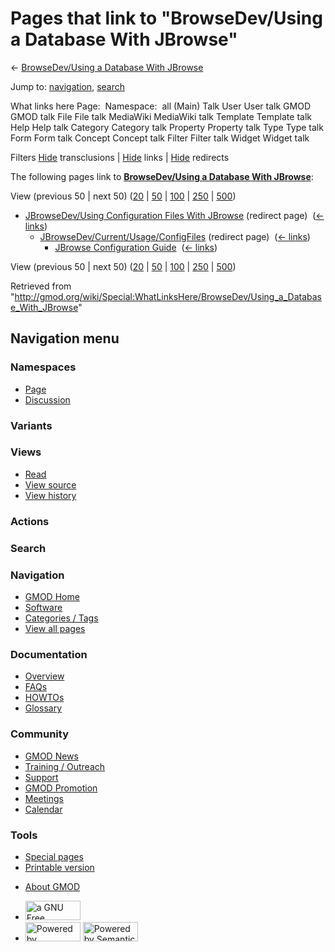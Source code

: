 <div id="mw-page-base" class="noprint">

</div>

<div id="mw-head-base" class="noprint">

</div>

<div id="content" class="mw-body" role="main">

<span id="top"></span>

<div id="mw-js-message" style="display:none;">

</div>



# <span dir="auto">Pages that link to "BrowseDev/Using a Database With JBrowse"</span>

<div id="bodyContent">

<div id="contentSub">

← <a
href="/mediawiki/index.php?title=BrowseDev/Using_a_Database_With_JBrowse&amp;redirect=no"
class="mw-redirect"
title="BrowseDev/Using a Database With JBrowse">BrowseDev/Using a
Database With JBrowse</a>

</div>

<div id="jump-to-nav" class="mw-jump">

Jump to: [navigation](#mw-navigation), [search](#p-search)

</div>

<div id="mw-content-text">

What links here Page:  Namespace:  all (Main) Talk User User talk GMOD
GMOD talk File File talk MediaWiki MediaWiki talk Template Template talk
Help Help talk Category Category talk Property Property talk Type Type
talk Form Form talk Concept Concept talk Filter Filter talk Widget
Widget talk

Filters
[Hide](/mediawiki/index.php?title=Special:WhatLinksHere/BrowseDev/Using_a_Database_With_JBrowse&hidetrans=1 "Special:WhatLinksHere/BrowseDev/Using a Database With JBrowse")
transclusions \|
[Hide](/mediawiki/index.php?title=Special:WhatLinksHere/BrowseDev/Using_a_Database_With_JBrowse&hidelinks=1 "Special:WhatLinksHere/BrowseDev/Using a Database With JBrowse")
links \|
[Hide](/mediawiki/index.php?title=Special:WhatLinksHere/BrowseDev/Using_a_Database_With_JBrowse&hideredirs=1 "Special:WhatLinksHere/BrowseDev/Using a Database With JBrowse")
redirects

The following pages link to
**<a href="/wiki/BrowseDev/Using_a_Database_With_JBrowse"
class="mw-redirect"
title="BrowseDev/Using a Database With JBrowse">BrowseDev/Using a
Database With JBrowse</a>**:

View (previous 50 \| next 50)
([20](/mediawiki/index.php?title=Special:WhatLinksHere/BrowseDev/Using_a_Database_With_JBrowse&limit=20 "Special:WhatLinksHere/BrowseDev/Using a Database With JBrowse")
\|
[50](/mediawiki/index.php?title=Special:WhatLinksHere/BrowseDev/Using_a_Database_With_JBrowse&limit=50 "Special:WhatLinksHere/BrowseDev/Using a Database With JBrowse")
\|
[100](/mediawiki/index.php?title=Special:WhatLinksHere/BrowseDev/Using_a_Database_With_JBrowse&limit=100 "Special:WhatLinksHere/BrowseDev/Using a Database With JBrowse")
\|
[250](/mediawiki/index.php?title=Special:WhatLinksHere/BrowseDev/Using_a_Database_With_JBrowse&limit=250 "Special:WhatLinksHere/BrowseDev/Using a Database With JBrowse")
\|
[500](/mediawiki/index.php?title=Special:WhatLinksHere/BrowseDev/Using_a_Database_With_JBrowse&limit=500 "Special:WhatLinksHere/BrowseDev/Using a Database With JBrowse"))

- [JBrowseDev/Using Configuration Files With
  JBrowse](/mediawiki/index.php?title=JBrowseDev/Using_Configuration_Files_With_JBrowse&redirect=no "JBrowseDev/Using Configuration Files With JBrowse")
  (redirect page) ‎ <span class="mw-whatlinkshere-tools">([←
  links](/mediawiki/index.php?title=Special:WhatLinksHere&target=JBrowseDev%2FUsing+Configuration+Files+With+JBrowse "Special:WhatLinksHere"))</span>
  - [JBrowseDev/Current/Usage/ConfigFiles](/mediawiki/index.php?title=JBrowseDev/Current/Usage/ConfigFiles&redirect=no "JBrowseDev/Current/Usage/ConfigFiles")
    (redirect page) ‎ <span class="mw-whatlinkshere-tools">([←
    links](/mediawiki/index.php?title=Special:WhatLinksHere&target=JBrowseDev%2FCurrent%2FUsage%2FConfigFiles "Special:WhatLinksHere"))</span>
    - [JBrowse Configuration
      Guide](/wiki/JBrowse_Configuration_Guide "JBrowse Configuration Guide")
      ‎ <span class="mw-whatlinkshere-tools">([←
      links](/mediawiki/index.php?title=Special:WhatLinksHere&target=JBrowse+Configuration+Guide "Special:WhatLinksHere"))</span>

View (previous 50 \| next 50)
([20](/mediawiki/index.php?title=Special:WhatLinksHere/BrowseDev/Using_a_Database_With_JBrowse&limit=20 "Special:WhatLinksHere/BrowseDev/Using a Database With JBrowse")
\|
[50](/mediawiki/index.php?title=Special:WhatLinksHere/BrowseDev/Using_a_Database_With_JBrowse&limit=50 "Special:WhatLinksHere/BrowseDev/Using a Database With JBrowse")
\|
[100](/mediawiki/index.php?title=Special:WhatLinksHere/BrowseDev/Using_a_Database_With_JBrowse&limit=100 "Special:WhatLinksHere/BrowseDev/Using a Database With JBrowse")
\|
[250](/mediawiki/index.php?title=Special:WhatLinksHere/BrowseDev/Using_a_Database_With_JBrowse&limit=250 "Special:WhatLinksHere/BrowseDev/Using a Database With JBrowse")
\|
[500](/mediawiki/index.php?title=Special:WhatLinksHere/BrowseDev/Using_a_Database_With_JBrowse&limit=500 "Special:WhatLinksHere/BrowseDev/Using a Database With JBrowse"))

</div>

<div class="printfooter">

Retrieved from
"<http://gmod.org/wiki/Special:WhatLinksHere/BrowseDev/Using_a_Database_With_JBrowse>"

</div>

<div id="catlinks" class="catlinks catlinks-allhidden">

</div>

<div class="visualClear">

</div>

</div>

</div>

<div id="mw-navigation">

## Navigation menu

<div id="mw-head">



<div id="left-navigation">

<div id="p-namespaces" class="vectorTabs" role="navigation"
aria-labelledby="p-namespaces-label">

### Namespaces

- <span id="ca-nstab-main"><a href="/wiki/BrowseDev/Using_a_Database_With_JBrowse" accesskey="c"
  title="View the content page [c]">Page</a></span>
- <span id="ca-talk"><a
  href="/mediawiki/index.php?title=Talk:BrowseDev/Using_a_Database_With_JBrowse&amp;action=edit&amp;redlink=1"
  accesskey="t"
  title="Discussion about the content page [t]">Discussion</a></span>

</div>

<div id="p-variants" class="vectorMenu emptyPortlet" role="navigation"
aria-labelledby="p-variants-label">

### 

### Variants[](#)

<div class="menu">

</div>

</div>

</div>

<div id="right-navigation">

<div id="p-views" class="vectorTabs" role="navigation"
aria-labelledby="p-views-label">

### Views

- <span id="ca-view">[Read](/wiki/BrowseDev/Using_a_Database_With_JBrowse)</span>
- <span id="ca-viewsource"><a
  href="/mediawiki/index.php?title=BrowseDev/Using_a_Database_With_JBrowse&amp;action=edit"
  accesskey="e" title="This page is protected.
  You can view its source [e]">View source</a></span>
- <span id="ca-history"><a
  href="/mediawiki/index.php?title=BrowseDev/Using_a_Database_With_JBrowse&amp;action=history"
  accesskey="h" title="Past revisions of this page [h]">View history</a></span>

</div>

<div id="p-cactions" class="vectorMenu emptyPortlet" role="navigation"
aria-labelledby="p-cactions-label">

### Actions[](#)

<div class="menu">

</div>

</div>

<div id="p-search" role="search">

### Search

<div id="simpleSearch">

</div>

</div>

</div>

</div>

<div id="mw-panel">

<div id="p-logo" role="banner">

<a href="/wiki/Main_Page"
style="background-image: url(http://gmod.org/images/GMOD-cogs.png);"
title="Visit the main page"></a>

</div>

<div id="p-Navigation" class="portal" role="navigation"
aria-labelledby="p-Navigation-label">

### Navigation

<div class="body">

- <span id="n-GMOD-Home">[GMOD Home](/wiki/Main_Page)</span>
- <span id="n-Software">[Software](/wiki/GMOD_Components)</span>
- <span id="n-Categories-.2F-Tags">[Categories /
  Tags](/wiki/Categories)</span>
- <span id="n-View-all-pages">[View all
  pages](/wiki/Special:AllPages)</span>

</div>

</div>

<div id="p-Documentation" class="portal" role="navigation"
aria-labelledby="p-Documentation-label">

### Documentation

<div class="body">

- <span id="n-Overview">[Overview](/wiki/Overview)</span>
- <span id="n-FAQs">[FAQs](/wiki/Category:FAQ)</span>
- <span id="n-HOWTOs">[HOWTOs](/wiki/Category:HOWTO)</span>
- <span id="n-Glossary">[Glossary](/wiki/Glossary)</span>

</div>

</div>

<div id="p-Community" class="portal" role="navigation"
aria-labelledby="p-Community-label">

### Community

<div class="body">

- <span id="n-GMOD-News">[GMOD News](/wiki/GMOD_News)</span>
- <span id="n-Training-.2F-Outreach">[Training /
  Outreach](/wiki/Training_and_Outreach)</span>
- <span id="n-Support">[Support](/wiki/Support)</span>
- <span id="n-GMOD-Promotion">[GMOD
  Promotion](/wiki/GMOD_Promotion)</span>
- <span id="n-Meetings">[Meetings](/wiki/Meetings)</span>
- <span id="n-Calendar">[Calendar](/wiki/Calendar)</span>

</div>

</div>

<div id="p-tb" class="portal" role="navigation"
aria-labelledby="p-tb-label">

### Tools

<div class="body">

- <span id="t-specialpages"><a href="/wiki/Special:SpecialPages" accesskey="q"
  title="A list of all special pages [q]">Special pages</a></span>
- <span id="t-print"><a
  href="/mediawiki/index.php?title=Special:WhatLinksHere/BrowseDev/Using_a_Database_With_JBrowse&amp;printable=yes"
  rel="alternate" accesskey="p"
  title="Printable version of this page [p]">Printable version</a></span>

</div>

</div>

</div>

</div>

<div id="footer" role="contentinfo">

- <span id="footer-places-about">[About
  GMOD](/wiki/GMOD:About "GMOD:About")</span>

<!-- -->

- <span id="footer-copyrightico">[<img src="http://www.gnu.org/graphics/gfdl-logo-small.png" width="88"
  height="31" alt="a GNU Free Documentation License" />](http://www.gnu.org/licenses/fdl-1.3.html)</span>
- <span id="footer-poweredbyico">[<img src="/mediawiki/skins/common/images/poweredby_mediawiki_88x31.png"
  width="88" height="31" alt="Powered by MediaWiki" />](//www.mediawiki.org/)
  [<img
  src="/mediawiki/extensions/SemanticMediaWiki/includes/../resources/images/smw_button.png"
  width="88" height="31" alt="Powered by Semantic MediaWiki" />](https://www.semantic-mediawiki.org/wiki/Semantic_MediaWiki)</span>

<div style="clear:both">

</div>

</div>
